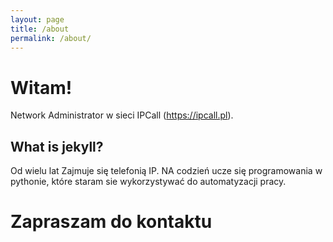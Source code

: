 ```yaml
---
layout: page
title: /about
permalink: /about/
---
```


# Witam!

Network Administrator w sieci IPCall (https://ipcall.pl).

## What is jekyll?

Od wielu lat Zajmuje się telefonią IP.
NA codzień ucze się programowania w pythonie, które staram sie wykorzystywać do automatyzacji pracy. 

# Zapraszam do kontaktu
